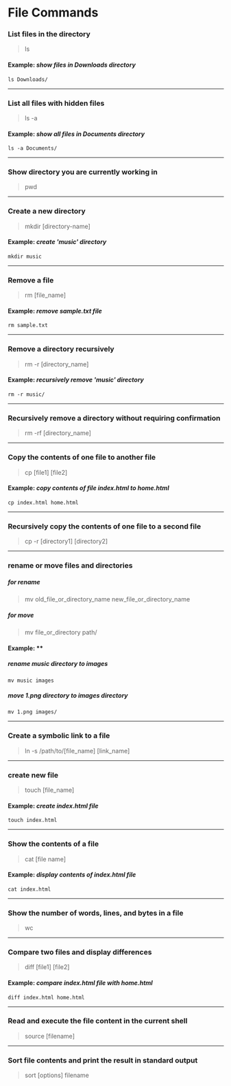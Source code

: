 # File Commands

### **List files in the directory**

> ls

#### **Example**: *show files in Downloads directory*

`ls Downloads/`
_____________________________


### **List all files with hidden files**

> ls -a

#### **Example**: *show all files in Documents directory*

`ls -a Documents/`
_____________________________


### **Show directory you are currently working in**

> pwd
_____________________________

### **Create a new directory**

> mkdir [directory-name]

#### **Example**: *create 'music' directory*

`mkdir music`

_____________________________

### **Remove a file**

> rm [file_name]

#### **Example**: *remove sample.txt file*

`rm sample.txt`
_____________________________


### **Remove a directory recursively**

>  rm -r [directory_name]

#### **Example**: *recursively remove 'music' directory*

`rm -r music/`
_____________________________


### **Recursively remove a directory without requiring confirmation**

> rm -rf [directory_name]

_____________________________

### **Copy the contents of one file to another file**

> cp [file1] [file2]

#### **Example**: *copy contents of file index.html to home.html*

`cp index.html home.html`

_____________________________

### **Recursively copy the contents of one file to a second file**

> cp -r [directory1] [directory2]

_____________________________
### **rename or move files and directories**

##### for rename
> mv old_file_or_directory_name new_file_or_directory_name

##### for move
> mv file_or_directory path/

#### **Example**: **

##### *rename music directory to images*
`mv music images`

##### *move 1.png directory to images directory*
`mv 1.png images/`
_____________________________
### **Create a symbolic link to a file**

> ln -s /path/to/[file_name] [link_name]

_____________________________

### **create new file**

> touch [file_name]

#### **Example**: *create index.html file*

`touch index.html`
_____________________________

### **Show the contents of a file**

> cat [file name]

#### **Example**: *display contents of index.html file*

`cat index.html`
_____________________________
### **Show the number of words, lines, and bytes in a file**

> wc

_____________________________
### **Compare two files and display differences**

> diff [file1] [file2]

#### **Example**: *compare index.html file with home.html*

`diff index.html home.html`
_____________________________
### **Read and execute the file content in the current shell**

> source [filename]

_____________________________
### **Sort file contents and print the result in standard output**

> sort [options] filename
